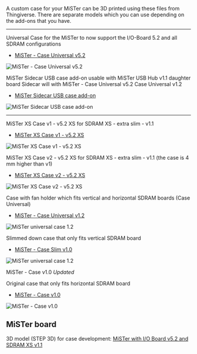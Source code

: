 A custom case for your MiSTer can be 3D printed using these files from Thingiverse. There are separate models which you can use depending on the add-ons that you have. 


***

Universal Case for the MiSTer to now support the I/O-Board 5.2 and all SDRAM configurations
* [MiSTer - Case Universal v5.2](https://www.thingiverse.com/thing:2684660)

![MiSTer - Case Universal v5.2](https://cdn.thingiverse.com/renders/6c/75/03/ba/86/aac4150215acdd2cecad425f00a8c9fd_preview_featured.jpg)


MiSTer Sidecar USB case add-on usable with MiSTer USB Hub v1.1 daughter board
Sidecar will with MiSTer - Case Universal v5.2 Case Universal v1.2

* [MiSTer Sidecar USB case add-on](https://www.thingiverse.com/thing:3025189)

![MiSTer Sidecar USB case add-on](https://cdn.thingiverse.com/renders/ef/86/b6/f4/64/7d4adad4f200330a0d10bd6ee0c3ccfe_preview_featured.JPG)

***


MiSTer XS Case v1 - v5.2 XS for SDRAM XS - extra slim - v1.1
* [MiSTer XS Case v1 - v5.2 XS](https://www.thingiverse.com/thing:2739031)

![MiSTer XS Case v1 - v5.2 XS](https://cdn.thingiverse.com/renders/ef/70/d8/5b/62/590d78215275447a13641dd601f7a695_preview_featured.jpg)

MiSTer XS Case v2 - v5.2 XS for SDRAM XS - extra slim - v1.1 (the case is 4 mm higher than v1)
* [MiSTer XS Case v2 - v5.2 XS](https://www.thingiverse.com/thing:2740925)

![MiSTer XS Case v2 - v5.2 XS](https://cdn.thingiverse.com/renders/0d/01/24/e9/99/780c4ad5ec60444aa9d9e3e1b7934848_preview_featured.jpg)


Case with fan holder which fits vertical and horizontal SDRAM boards (Case Universal)
* [MiSTer - Case Universal v1.2](https://www.thingiverse.com/thing:2527243)

![MiSTer universal case 1.2](https://cdn.thingiverse.com/renders/13/2e/98/2d/11/926f466baa75286937aa24b80e6ce08b_preview_featured.JPG)

Slimmed down case that only fits vertical SDRAM board
* [MiSTer - Case Slim v1.0](https://www.thingiverse.com/thing:2503438)

![MiSTer universal case 1.2](https://thingiverse-production-new.s3.amazonaws.com/renders/25/20/d7/e6/58/a904c1f6958328dabb8cdd1df1ad4b60_preview_featured.jpg)

MiSTer - Case v1.0 *Updated*

Original case that only fits horizontal SDRAM board
* [MiSTer - Case v1.0](https://www.thingiverse.com/thing:2470432)

![MiSTer - Case v1.0](https://cdn.thingiverse.com/renders/14/18/08/84/4a/5b859c1f50c8552c847c0b1e7f6ca78d_preview_featured.JPG)

## MiSTer board
3D model (STEP 3D) for case development: [MiSTer with I/O Board v5.2 and SDRAM XS v1.1](MiSTer_model_IO-5.2_SDRAM-xs-1.1.7z)
